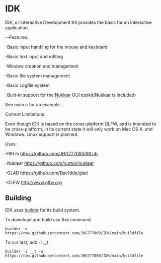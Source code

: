 # IDK

IDK, or Interactive Development Kit provides the basis for an interactive application.

--Features:

-Basic input handling for the mouse and keyboard

-Basic text input and editing

-Window creation and management

-Basic file system management

-Basic Logfile system

-Built-in support for the [Nuklear][2] GUI toolkit(Nuklear is included)

[2]:https://github.com/vurtun/nuklear

See main.c for an example.

Current Limitations:

Even though IDK is based on the cross-platform GLFW, and is intended to be cross-platform, in its current state it will
only work on Mac OS X, and Windows. Linux support is planned.


Uses: 

 -RKLib https://github.com/JHG777000/RKLib
 
 -Nuklear https://github.com/vurtun/nuklear

 -GLAD https://github.com/Dav1dde/glad

 -GLFW http://www.glfw.org
 
## Building

IDK uses [builder][1] for its build system.

[1]:https://github.com/JHG777000/builder

To download and build use this command:


	builder -u https://raw.githubusercontent.com/JHG777000/IDK/main/buildfile
	
To run test, add -i __t:

	builder -i __t -u https://raw.githubusercontent.com/JHG777000/IDK/main/buildfile